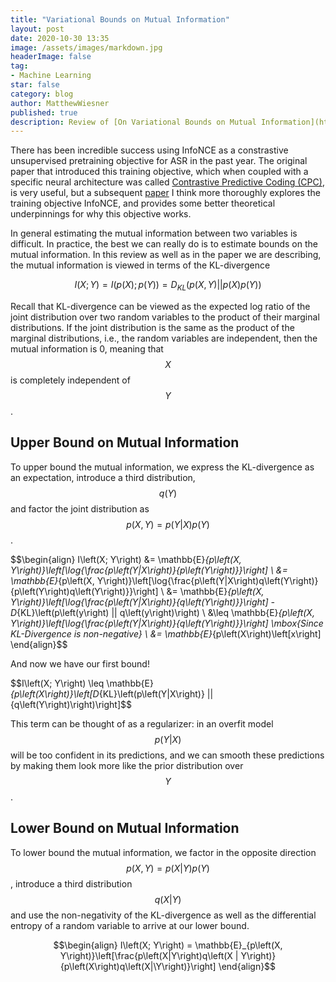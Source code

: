 ```yaml
---
title: "Variational Bounds on Mutual Information"
layout: post
date: 2020-10-30 13:35
image: /assets/images/markdown.jpg
headerImage: false
tag:
- Machine Learning
star: false
category: blog
author: MatthewWiesner
published: true
description: Review of [On Variational Bounds on Mutual Information](https://arxiv.org/pdf/1905.06922.pdf)
---
```


There has been incredible success using InfoNCE as a constrastive unsupervised pretraining objective for ASR in the past year. The original paper that introduced this training objective,
which when coupled with a specific neural architecture was called [Contrastive Predictive Coding (CPC)](https://arxiv.org/pdf/1807.03748.pdf), is very useful, but a subsequent [paper](https://arxiv.org/pdf/1905.06922.pdf) I think more thoroughly explores the training objective InfoNCE, and provides some better theoretical underpinnings for why this objective works.

In general estimating the mutual information between two variables is difficult. In practice, the best we can really do is to estimate bounds on the mutual information. In this review
as well as in the paper we are describing, the mutual information is viewed in terms of the KL-divergence

$$I\left(X; Y\right) = I\left(p\left(X\right); p\left(Y\right)\right) = D_{KL}\left(p\left(X, Y\right) || p\left(X\right)p\left(Y\right)\right)$$

Recall that KL-divergence can be viewed as the expected log ratio of the joint distribution over two random variables to the product of their marginal distributions.
If the joint distribution is the same as the product of the marginal distributions, i.e., the random variables are independent, then the mutual information is 0, meaning that $$X$$ is completely independent of $$Y$$.

## Upper Bound on Mutual Information
To upper bound the mutual information, we express the KL-divergence as an expectation, introduce a third distribution, $$q\left(Y\right)$$ and factor the joint distribution as $$p\left(X, Y\right) = p\left(Y|X\right)p\left(Y\right)$$.

$$\begin{align}
I\left(X; Y\right) &= \mathbb{E}_{p\left(X, Y\right)}\left[\log{\frac{p\left(Y|X\right)}{p\left(Y\right)}}\right] \\
&= \mathbb{E}_{p\left(X, Y\right)}\left[\log{\frac{p\left(Y|X\right)q\left(Y\right)}{p\left(Y\right)q\left(Y\right)}}\right] \\
&= \mathbb{E}_{p\left(X, Y\right)}\left[\log{\frac{p\left(Y|X\right)}{q\left(Y\right)}}\right] - D_{KL}\left(p\left(y\right) || q\left(y\right)\right) \\
&\leq \mathbb{E}_{p\left(X, Y\right)}\left[\log{\frac{p\left(Y|X\right)}{q\left(Y\right)}}\right] \mbox{Since KL-Divergence is non-negative} \\
&= \mathbb{E}_{p\left(X\right)\left[x\right]
\end{align}$$

And now we have our first bound!

$$I\left(X; Y\right) \leq \mathbb{E}_{p\left(X\right)}\left[D_{KL}\left(p\left(Y|X\right)} || {q\left(Y\right)\right)\right]$$

This term can be thought of as a regularizer: in an overfit model $$p\left(Y|X\right)$$ will be too confident in its predictions, and we can smooth these predictions by making them look more like the prior distribution over $$Y$$. 


## Lower Bound on Mutual Information
To lower bound the mutual information, we factor in the opposite direction $$p\left(X, Y\right) = p\left(X | Y\right)p\left(Y\right)$$, introduce a third distribution $$q\left(X | Y\right)$$ and use the non-negativity of the KL-divergence as well as the differential entropy of a random variable to arrive at our lower bound. 

$$\begin{align}
I\left(X; Y\right) = \mathbb{E}_{p\left(X, Y\right)}\left[\frac{p\left(X|Y\right)q\left(X | Y\right)}{p\left(X\right)q\left(X|\Y\right)}\right]
\end{align}$$

